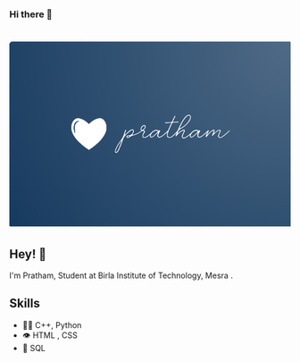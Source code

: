 ### Hi there 👋

<!--
**pr-atha-m/pr-atha-m** is a ✨ _special_ ✨ repository because its `README.md` (this file) appears on your GitHub profile.

Here are some ideas to get you started:

- 🔭 I’m currently working on ...
- 🌱 I’m currently learning ...
- 👯 I’m looking to collaborate on ...
- 🤔 I’m looking for help with ...
- 💬 Ask me about ...
- 📫 How to reach me: ...
- 😄 Pronouns: ...
- ⚡ Fun fact: ...
-->
<h1 align="center">
  <img src="https://github.com/pr-atha-m/hydra-pratham/blob/master/name.png" />
</h1>

## Hey! 👋
I'm Pratham, Student at Birla Institute of Technology, Mesra .

## Skills
- 👨‍💻 C++, Python 
- 👁️ HTML , CSS 
- 💽 SQL

